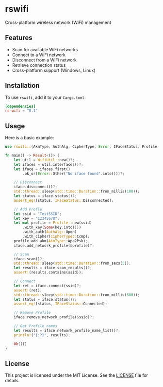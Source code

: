 # rswifi
Cross-platform wireless network (WiFi) management

## Features
- Scan for available WiFi networks
- Connect to a WiFi network
- Disconnect from a WiFi network
- Retrieve connection status
- Cross-platform support (Windows, Linux)

## Installation
To use `rswifi`, add it to your `Cargo.toml`:
```toml
[dependencies]
rs-wifi = "0.1"
```

## Usage
Here is a basic example:
```rust
use rswifi::{AkmType, AuthAlg, CipherType, Error, IFaceStatus, Profile, Result, WifiUtil};

fn main() -> Result<()> {
    let util = WifiUtil::new()?;
    let ifaces = util.interfaces()?;
    let iface = ifaces.first()
        .ok_or(Error::Other("No iface found".into()))?;

    // Disconnect
    iface.disconnect()?;
    std::thread::sleep(std::time::Duration::from_millis(100));
    let status = iface.status()?;
    assert_eq!(status, IFaceStatus::Disconnected);

    // Add Profle
    let ssid = "TestSSID";
    let key = "12345678";
    let mut profile = Profile::new(ssid)
        .with_key(Some(key.into()))
        .with_auth(AuthAlg::Open)
        .with_cipher(CipherType::Ccmp);
    profile.add_akm(AkmType::Wpa2Psk);
    iface.add_network_profile(&profile)?;

    // Scan
    iface.scan()?;
    std::thread::sleep(std::time::Duration::from_secs(5));
    let results = iface.scan_results()?;
    assert!(results.contains(ssid));

    // Connect
    let ret = iface.connect(ssid)?;
    assert!(ret);
    std::thread::sleep(std::time::Duration::from_millis(500));
    let status = iface.status()?;
    assert_eq!(status, IFaceStatus::Connected);

    // Remove Profile
    iface.remove_network_profile(&ssid)?;

    // Get Profile names
    let results = iface.network_profile_name_list()?;
    println!("{:?}", results);

    Ok(())
}
```

## License
This project is licensed under the MIT License. See the [LICENSE](LICENSE) file for details.
